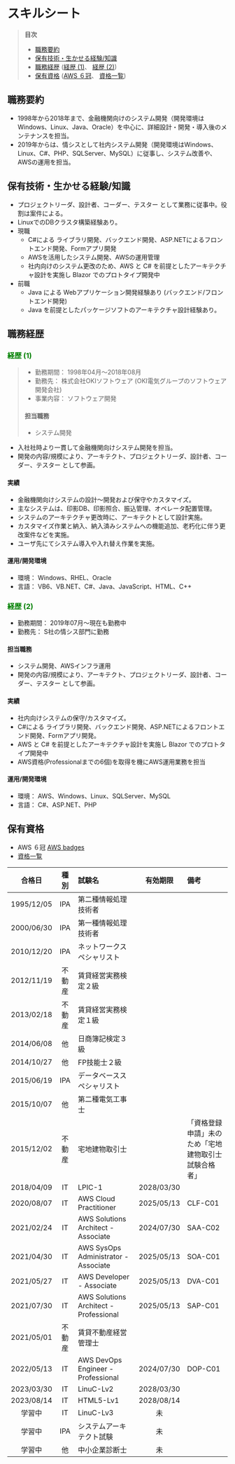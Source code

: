 # スキルシート

> **目次**
> - [職務要約](#職務要約)
> - [保有技術・生かせる経験/知識](#保有技術・生かせる経験/知識)
> - [職務経歴](#職務経歴) ([経歴 (1)](#経歴-(1))、 [経歴 (2)](#経歴-(2)))
> - [保有資格](#保有資格) ([AWS ６冠](https://www.credly.com/users/tomokuni-sekiya/badges)、  [資格一覧](https://1drv.ms/x/s!AhO5VeFzguBkgZVR9KpNu_DoO_I07w?e=JndUzP))


## 職務要約
- 1998年から2018年まで、金融機関向けのシステム開発（開発環境はWindows、Linux、Java、Oracle）を中心に、詳細設計・開発・導入後のメンテナンスを担当。
- 2019年からは、情シスとして社内システム開発（開発環境はWindows、Linux、C#、PHP、SQLServer、MySQL）に従事し、システム改善や、AWSの運用を担当。


## 保有技術・生かせる経験/知識
- プロジェクトリーダ、設計者、コーダー、テスター として業務に従事中。役割は案件による。
- LinuxでのDBクラスタ構築経験あり。
- 現職
  - C#による ライブラリ開発、バックエンド開発、ASP.NETによるフロントエンド開発、Formアプリ開発
  - AWSを活用したシステム開発、AWSの運用管理
  - 社内向けのシステム更改のため、AWS と C# を前提としたアーキテクチャ設計を実施し Blazor でのプロトタイプ開発中
- 前職
  - Java による Webアプリケーション開発経験あり (バックエンド/フロントエンド開発)
  - Java を前提としたパッケージソフトのアーキテクチャ設計経験あり。

## 職務経歴
### <font color="Green">経歴 (1)</font>
> - 勤務期間： 1998年04月～2018年08月
> - 勤務先： 株式会社OKIソフトウェア (OKI電気グループのソフトウェア開発会社)
> - 事業内容： ソフトウェア開発
> #### 担当職務
> - システム開発 
- 入社社時より一貫して金融機関向けシステム開発を担当。
- 開発の内容/規模により、アーキテクト、プロジェクトリーダ、設計者、コーダー、テスター として参画。 
#### 実績 
- 金融機関向けシステムの設計～開発および保守やカスタマイズ。
- 主なシステムは、印影DB、印影照合、振込管理、オペレータ配置管理。
- システムのアーキテクチャ更改時に、アーキテクトとして設計実施。
- カスタマイズ作業と納入、納入済みシステムへの機能追加、老朽化に伴う更改案件などを実施。 
- ユーザ先にてシステム導入や入れ替え作業を実施。 
#### 運用/開発環境 
- 環境： Windows、RHEL、Oracle 
- 言語： VB6、VB.NET、C#、Java、JavaScript、HTML、C++ 


### <font color="Green">経歴 (2)</font>
- 勤務期間： 2019年07月～現在も勤務中
- 勤務先： S社の情シス部門に勤務
#### 担当職務
- システム開発、AWSインフラ運用
- 開発の内容/規模により、アーキテクト、プロジェクトリーダ、設計者、コーダー、テスター として参画。 
#### 実績
- 社内向けシステムの保守/カスタマイズ。
- C#による ライブラリ開発、バックエンド開発、ASP.NETによるフロントエンド開発、Formアプリ開発。
- AWS と C# を前提としたアーキテクチャ設計を実施し Blazor でのプロトタイプ開発中
- AWS資格(Professionalまでの6個)を取得を機にAWS運用業務を担当
#### 運用/開発環境
- 環境： AWS、Windows、Linux、SQLServer、MySQL 
- 言語： C#、ASP.NET、PHP


## 保有資格
- AWS ６冠 [AWS badges](https://www.credly.com/users/tomokuni-sekiya/badges)
- [資格一覧](https://1drv.ms/x/s!AhO5VeFzguBkgZVR9KpNu_DoO_I07w?e=JndUzP)  

|合格日|種別|試験名|有効期限|備考|
|:--:|:--:|:--|:--:|:--|
|1995/12/05|IPA|第二種情報処理技術者|||
|2000/06/30|IPA|第一種情報処理技術者|||
|2010/12/20|IPA|ネットワークスペシャリスト||
|2012/11/19|不動産|賃貸経営実務検定２級|||
|2013/02/18|不動産|賃貸経営実務検定１級|||
|2014/06/08|他|日商簿記検定３級|||
|2014/10/27|他|FP技能士２級|||
|2015/06/19|IPA|データベーススペシャリスト|||
|2015/10/07|他|第二種電気工事士|||
|2015/12/02|不動産|宅地建物取引士||「資格登録申請」未のため「宅地建物取引士試験合格者」|
|2018/04/09|IT|LPIC-1|2028/03/30||
|2020/08/07|IT|AWS Cloud Practitioner|2025/05/13|CLF-C01|
|2021/02/24|IT|AWS Solutions Architect - Associate|2024/07/30|SAA-C02|
|2021/04/30|IT|AWS SysOps Administrator - Associate|2025/05/13|SOA-C01|
|2021/05/27|IT|AWS Developer - Associate|2025/05/13|DVA-C01|
|2021/07/30|IT|AWS Solutions Architect - Professional|2025/05/13|SAP-C01|
|2021/05/01|不動産|賃貸不動産経営管理士||
|2022/05/13|IT|AWS DevOps Engineer - Professional|2024/07/30|DOP-C01|
|2023/03/30|IT|LinuC-Lv2|2028/03/30||
|2023/08/14|IT|HTML5-Lv1|2028/08/14||
|学習中|IT|LinuC-Lv3|未||
|学習中|IPA|システムアーキテクト試験|未||
|学習中|他|中小企業診断士|未||
